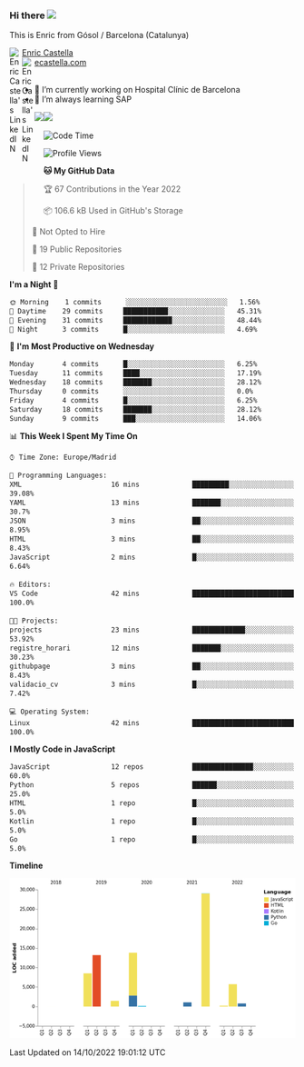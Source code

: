 ### Hi there <img src="https://media.giphy.com/media/hvRJCLFzcasrR4ia7z/giphy.gif" width="25px">

This is Enric from Gósol / Barcelona (Catalunya) 

<a href="https://www.linkedin.com/in/enric-castella/">
  <img align="left" alt="Enric Castella's LinkedIN" width="22px" src="https://raw.githubusercontent.com/peterthehan/peterthehan/master/assets/linkedin.svg" />
  Enric Castella
</a><br>

<a href="https://www.linkedin.com/in/enric-castella/">
  <img align="left" alt="Enric Castella's LinkedIN" width="22px" src="https://cdn-icons-png.flaticon.com/128/2034/2034607.png" />
  ecastella.com
</a><br><br>

- 🔭 I’m currently working on Hospital Clínic de Barcelona
- 🌱 I’m always learning SAP

<img align="left" height="170" src="https://github-readme-stats.vercel.app/api/top-langs/?username=enric11&layout=compact">

<img height="170" src="https://github-readme-stats.vercel.app/api?username=enric11&count_private=true&show_icons=true">

<!--START_SECTION:waka-->
![Code Time](http://img.shields.io/badge/Code%20Time-83%20hrs%2024%20mins-blue)

![Profile Views](http://img.shields.io/badge/Profile%20Views-0-blue)

**🐱 My GitHub Data** 

> 🏆 67 Contributions in the Year 2022
 > 
> 📦 106.6 kB Used in GitHub's Storage 
 > 
> 🚫 Not Opted to Hire
 > 
> 📜 19 Public Repositories 
 > 
> 🔑 12 Private Repositories  
 > 
**I'm a Night 🦉** 

```text
🌞 Morning    1 commits      ░░░░░░░░░░░░░░░░░░░░░░░░░   1.56% 
🌆 Daytime    29 commits     ███████████░░░░░░░░░░░░░░   45.31% 
🌃 Evening    31 commits     ████████████░░░░░░░░░░░░░   48.44% 
🌙 Night      3 commits      █░░░░░░░░░░░░░░░░░░░░░░░░   4.69%

```
📅 **I'm Most Productive on Wednesday** 

```text
Monday       4 commits      █░░░░░░░░░░░░░░░░░░░░░░░░   6.25% 
Tuesday      11 commits     ████░░░░░░░░░░░░░░░░░░░░░   17.19% 
Wednesday    18 commits     ███████░░░░░░░░░░░░░░░░░░   28.12% 
Thursday     0 commits      ░░░░░░░░░░░░░░░░░░░░░░░░░   0.0% 
Friday       4 commits      █░░░░░░░░░░░░░░░░░░░░░░░░   6.25% 
Saturday     18 commits     ███████░░░░░░░░░░░░░░░░░░   28.12% 
Sunday       9 commits      ███░░░░░░░░░░░░░░░░░░░░░░   14.06%

```


📊 **This Week I Spent My Time On** 

```text
⌚︎ Time Zone: Europe/Madrid

💬 Programming Languages: 
XML                      16 mins             █████████░░░░░░░░░░░░░░░░   39.08% 
YAML                     13 mins             ███████░░░░░░░░░░░░░░░░░░   30.7% 
JSON                     3 mins              ██░░░░░░░░░░░░░░░░░░░░░░░   8.95% 
HTML                     3 mins              ██░░░░░░░░░░░░░░░░░░░░░░░   8.43% 
JavaScript               2 mins              █░░░░░░░░░░░░░░░░░░░░░░░░   6.64%

🔥 Editors: 
VS Code                  42 mins             █████████████████████████   100.0%

🐱‍💻 Projects: 
projects                 23 mins             █████████████░░░░░░░░░░░░   53.92% 
registre_horari          12 mins             ███████░░░░░░░░░░░░░░░░░░   30.23% 
githubpage               3 mins              ██░░░░░░░░░░░░░░░░░░░░░░░   8.43% 
validacio_cv             3 mins              █░░░░░░░░░░░░░░░░░░░░░░░░   7.42%

💻 Operating System: 
Linux                    42 mins             █████████████████████████   100.0%

```

**I Mostly Code in JavaScript** 

```text
JavaScript               12 repos            ███████████████░░░░░░░░░░   60.0% 
Python                   5 repos             ██████░░░░░░░░░░░░░░░░░░░   25.0% 
HTML                     1 repo              █░░░░░░░░░░░░░░░░░░░░░░░░   5.0% 
Kotlin                   1 repo              █░░░░░░░░░░░░░░░░░░░░░░░░   5.0% 
Go                       1 repo              █░░░░░░░░░░░░░░░░░░░░░░░░   5.0%

```


**Timeline**

![Chart not found](https://raw.githubusercontent.com/enric11/enric11/main/charts/bar_graph.png) 


 Last Updated on 14/10/2022 19:01:12 UTC
<!--END_SECTION:waka-->

<!-- ![](https://visitor-badge.glitch.me/badge?page_id=enric11.enric11) -->
